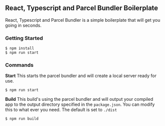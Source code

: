 ## React, Typescript and Parcel Bundler Boilerplate

React, Typescript and Parcel Bundler is a simple boilerplate that will get you going in seconds.

### Getting Started

    $ npm install
    $ npm run start
    
### Commands 

**Start**
	This starts the parcel bundler and will create a local server ready for use.
	
    $ npm run start

**Build**
	This build's using the parcel bundler and will output your compiled app to the output directory specified in the `package.json`. You can modify this to what ever you need. The default is set to `./dist`
	
    $ npm run build
